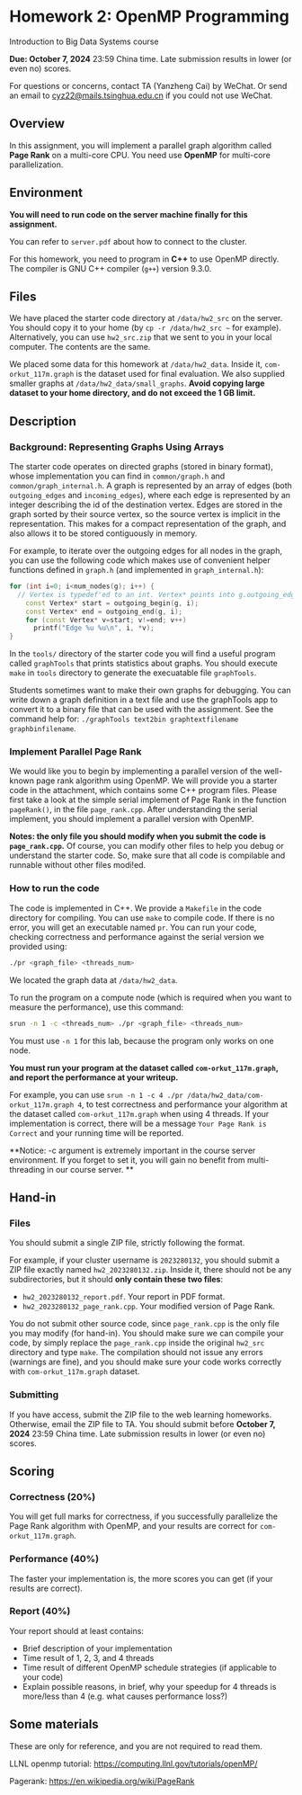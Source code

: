 # Homework 2: OpenMP Programming

Introduction to Big Data Systems course

**Due: October 7, 2024** 23:59 China time. Late submission results in lower (or even no) scores.

For questions or concerns, contact TA (Yanzheng Cai) by WeChat. Or send an email to cyz22@mails.tsinghua.edu.cn if you could not use WeChat. 

## Overview

In this assignment, you will implement a parallel graph algorithm called **Page Rank** on a multi-core CPU. You need use **OpenMP** for multi-core parallelization.

## Environment

**You will need to run code on the server machine finally for this assignment.**

You can refer to `server.pdf` about how to connect to the cluster.

For this homework, you need to program in **C++** to use OpenMP directly. The compiler is GNU C++ compiler (`g++`) version 9.3.0.

## Files

We have placed the starter code directory at `/data/hw2_src` on the server. You should copy it to your home (by `cp -r /data/hw2_src ~` for example). Alternatively, you can use `hw2_src.zip` that we sent to you in your local computer. The contents are the same.

We placed some data for this homework at `/data/hw2_data`. Inside it, `com-orkut_117m.graph` is the dataset used for final evaluation. We also supplied smaller graphs at `/data/hw2_data/small_graphs`. **Avoid copying large dataset to your home directory, and do not exceed the 1 GB limit.**

## Description

### Background: Representing Graphs Using Arrays

The starter code operates on directed graphs (stored in binary format), whose implementation you can find in `common/graph.h` and `common/graph_internal.h`. A graph is represented by an array of edges (both `outgoing_edges` and `incoming_edges`), where each edge is represented by an integer describing the id of the destination vertex. Edges are stored in the graph sorted by their source vertex, so the source vertex is implicit in the representation. This makes for a compact representation of the graph, and also allows it to be stored contiguously in memory.

For example, to iterate over the outgoing edges for all nodes in the graph, you can use the following code which makes use of convenient helper functions defined in `graph.h` (and implemented in `graph_internal.h`):

```cpp
for (int i=0; i<num_nodes(g); i++) {
  // Vertex is typedef'ed to an int. Vertex* points into g.outgoing_edges[]
    const Vertex* start = outgoing_begin(g, i);
    const Vertex* end = outgoing_end(g, i);
    for (const Vertex* v=start; v!=end; v++)
      printf("Edge %u %u\n", i, *v);
}
```

In the `tools/` directory of the starter code you will find a useful program called `graphTools` that prints statistics about graphs. You should execute `make` in `tools` directory to generate the execuatable file `graphTools`.

Students sometimes want to make their own graphs for debugging. You can write down a graph definition in a text file and use the graphTools app to convert it to a binary file that can be used with the assignment. See the command help for: `./graphTools text2bin graphtextfilename graphbinfilename`.

### Implement Parallel Page Rank

We would like you to begin by implementing a parallel version of the well-known page rank algorithm using OpenMP. We will provide you a starter code in the attachment, which contains some C++ program files. Please first take a look at the simple serial implement of Page Rank in the function `pageRank()`, in the file `page_rank.cpp`. After understanding the serial implement, you should implement a parallel version with OpenMP.

**Notes: the only file you should modify when you submit the code is `page_rank.cpp`.** Of course, you can modify other files to help you debug or understand the starter code. So, make sure that all code is compilable and runnable without other files modi!ed.

### How to run the code

The code is implemented in C++. We provide a `Makefile` in the code directory for compiling. You can use `make` to compile code. If there is no error, you will get an executable named `pr`. You can run your code, checking correctness and performance against the serial version we provided using:

```bash
./pr <graph_file> <threads_num>
```

We located the graph data at `/data/hw2_data`.

To run the program on a compute node (which is required when you want to measure the performance), use this command:

```bash
srun -n 1 -c <threads_num> ./pr <graph_file> <threads_num>
```

You must use `-n 1` for this lab, because the program only works on one node.

**You must run your program at the dataset called `com-orkut_117m.graph`, and report the performance at your writeup.**

For example, you can use `srun -n 1 -c 4 ./pr /data/hw2_data/com-orkut_117m.graph 4`, to test correctness and performance your algorithm at the dataset called `com-orkut_117m.graph` when using 4 threads. If your implementation is correct, there will be a message `Your Page Rank is Correct` and your running time will be reported.

**Notice: -c argument is extremely important in the course server environment. If you forget to set it, you will gain no benefit from multi-threading in our course server. **

## Hand-in

### Files

You should submit a single ZIP file, strictly following the format.

For example, if your cluster username is `2023280132`, you should submit a ZIP file exactly named `hw2_2023280132.zip`. Inside it, there should not be any subdirectories, but it should **only contain these two files**:

* `hw2_2023280132_report.pdf`. Your report in PDF format.
* `hw2_2023280132_page_rank.cpp`. Your modified version of Page Rank.

You do not submit other source code, since `page_rank.cpp` is the only file you may modify (for hand-in). You should make sure we can compile your code, by simply replace the `page_rank.cpp` inside the original `hw2_src` directory and type `make`. The compilation should not issue any errors (warnings are fine), and you should make sure your code works correctly with `com-orkut_117m.graph` dataset.

### Submitting

If you have access, submit the ZIP file to the web learning homeworks. Otherwise, email the ZIP file to TA. You should submit before **October 7, 2024** 23:59 China time. Late submission results in lower (or even no) scores.

## Scoring

### Correctness (20%)

You will get full marks for correctness, if you successfully parallelize the Page Rank algorithm with OpenMP, and your results are correct for `com-orkut_117m.graph`.

### Performance (40%)

The faster your implementation is, the more scores you can get (if your results are correct).

### Report (40%)

Your report should at least contains:

* Brief description of your implementation
* Time result of 1, 2, 3, and 4 threads
* Time result of different OpenMP schedule strategies (if applicable to your code)
* Explain possible reasons, in brief, why your speedup for 4 threads is more/less than 4 (e.g. what causes performance loss?)

## Some materials

These are only for reference, and you are not required to read them.

LLNL openmp tutorial: https://computing.llnl.gov/tutorials/openMP/

Pagerank: https://en.wikipedia.org/wiki/PageRank
